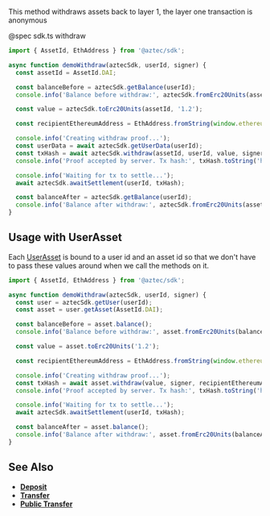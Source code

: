 This method withdraws assets back to layer 1, the layer one transaction is anonymous

@spec sdk.ts withdraw

```js
import { AssetId, EthAddress } from '@aztec/sdk';

async function demoWithdraw(aztecSdk, userId, signer) {
  const assetId = AssetId.DAI;

  const balanceBefore = aztecSdk.getBalance(userId);
  console.info('Balance before withdraw:', aztecSdk.fromErc20Units(assetId, balanceBefore));

  const value = aztecSdk.toErc20Units(assetId, '1.2');

  const recipientEthereumAddress = EthAddress.fromString(window.ethereum.selectedAddress);

  console.info('Creating withdraw proof...');
  const userData = await aztecSdk.getUserData(userId);
  const txHash = await aztecSdk.withdraw(assetId, userId, value, signer, recipientEthereumAddress);
  console.info('Proof accepted by server. Tx hash:', txHash.toString('hex'));

  console.info('Waiting for tx to settle...');
  await aztecSdk.awaitSettlement(userId, txHash);

  const balanceAfter = aztecSdk.getBalance(userId);
  console.info('Balance after withdraw:', aztecSdk.fromErc20Units(assetId, balanceAfter));
}
```

## Usage with UserAsset

Each [UserAsset](/#/Types/WalletSdkUserAsset) is bound to a user id and an asset id so that we don't have to pass these values around when we call the methods on it.

```js
import { AssetId, EthAddress } from '@aztec/sdk';

async function demoWithdraw(aztecSdk, userId, signer) {
  const user = aztecSdk.getUser(userId);
  const asset = user.getAsset(AssetId.DAI);

  const balanceBefore = asset.balance();
  console.info('Balance before withdraw:', asset.fromErc20Units(balanceBefore));

  const value = asset.toErc20Units('1.2');

  const recipientEthereumAddress = EthAddress.fromString(window.ethereum.selectedAddress);

  console.info('Creating withdraw proof...');
  const txHash = await asset.withdraw(value, signer, recipientEthereumAddress);
  console.info('Proof accepted by server. Tx hash:', txHash.toString('hex'));

  console.info('Waiting for tx to settle...');
  await aztecSdk.awaitSettlement(userId, txHash);

  const balanceAfter = asset.balance();
  console.info('Balance after withdraw:', asset.fromErc20Units(balanceAfter));
}
```

## See Also

- **[Deposit](/#/ERC20%20Tokens/deposit)**
- **[Transfer](/#/ERC20%20Tokens/transfer)**
- **[Public Transfer](/#/ERC20%20Tokens/publicTransfer)**

